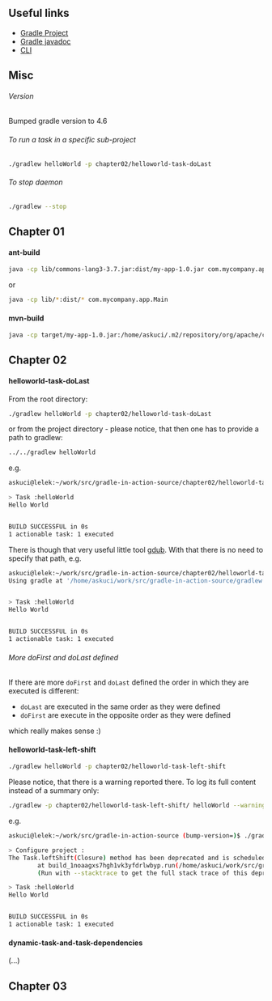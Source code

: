 ## Useful links
* [Gradle Project](https://docs.gradle.org/4.6/dsl/org.gradle.api.Project.html)
* [Gradle javadoc](https://docs.gradle.org/current/javadoc/index.html)
* [CLI](https://docs.gradle.org/4.6/userguide/command_line_interface.html)

## Misc
###### Version
Bumped gradle version to 4.6

###### To run a task in a specific sub-project
```bash
./gradlew helloWorld -p chapter02/helloworld-task-doLast
```

###### To stop daemon
```bash
./gradlew --stop
```

## Chapter 01
#### ant-build
```bash
java -cp lib/commons-lang3-3.7.jar:dist/my-app-1.0.jar com.mycompany.app.Main
```
or
```bash
java -cp lib/*:dist/* com.mycompany.app.Main
```

#### mvn-build
```bash
java -cp target/my-app-1.0.jar:/home/askuci/.m2/repository/org/apache/commons/commons-lang3/3.7/commons-lang3-3.7.jar com.mycompany.app.Main 
```
## Chapter 02

#### helloworld-task-doLast
From the root directory:
```bash
./gradlew helloWorld -p chapter02/helloworld-task-doLast
```
or from the project directory - please notice, that then one has to provide a path to gradlew:
```bash
../../gradlew helloWorld
```
e.g.
```bash
askuci@lelek:~/work/src/gradle-in-action-source/chapter02/helloworld-task-doLast (bump-version *=)$ ../../gradlew helloWorld

> Task :helloWorld 
Hello World


BUILD SUCCESSFUL in 0s
1 actionable task: 1 executed
```
There is though that very useful little tool [gdub](http://www.gdub.rocks/).
With that there is no need to specify that path, e.g.
```bash
askuci@lelek:~/work/src/gradle-in-action-source/chapter02/helloworld-task-doLast (bump-version *=)$ gw helloWorld
Using gradle at '/home/askuci/work/src/gradle-in-action-source/gradlew' to run buildfile '/home/askuci/work/src/gradle-in-action-source/chapter02/helloworld-task-doLast/build.gradle':


> Task :helloWorld 
Hello World


BUILD SUCCESSFUL in 0s
1 actionable task: 1 executed
```
###### More doFirst and doLast defined
If there are more ```doFirst``` and ```doLast``` defined the order in which they are executed is different:
* ```doLast``` are executed in the same order as they were defined
* ```doFirst``` are execute in the opposite order as they were defined

which really makes sense :)

#### helloworld-task-left-shift
```bash
./gradlew helloWorld -p chapter02/helloworld-task-left-shift
```
Please notice, that there is a warning reported there. To log its full content instead of a summary only:
```bash
./gradlew -p chapter02/helloworld-task-left-shift/ helloWorld --warning-mode=all 
```
e.g.
```bash
askuci@lelek:~/work/src/gradle-in-action-source (bump-version=)$ ./gradlew -p chapter02/helloworld-task-left-shift/ helloWorld --warning-mode=all

> Configure project : 
The Task.leftShift(Closure) method has been deprecated and is scheduled to be removed in Gradle 5.0. Please use Task.doLast(Action) instead.
        at build_1noaagxs7hgh1vk3yfdrlwbyp.run(/home/askuci/work/src/gradle-in-action-source/chapter02/helloworld-task-left-shift/build.gradle:1)
        (Run with --stacktrace to get the full stack trace of this deprecation warning.)

> Task :helloWorld 
Hello World


BUILD SUCCESSFUL in 0s
1 actionable task: 1 executed
```

#### dynamic-task-and-task-dependencies
(...)

## Chapter 03
